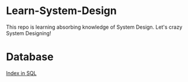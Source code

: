 # Learn-System-Design
This repo is learning absorbing knowledge of System Design. Let's crazy System Designing!

# Database  
[Index in SQL](https://stackoverflow.com/questions/2955459/what-is-an-index-in-sql)   
